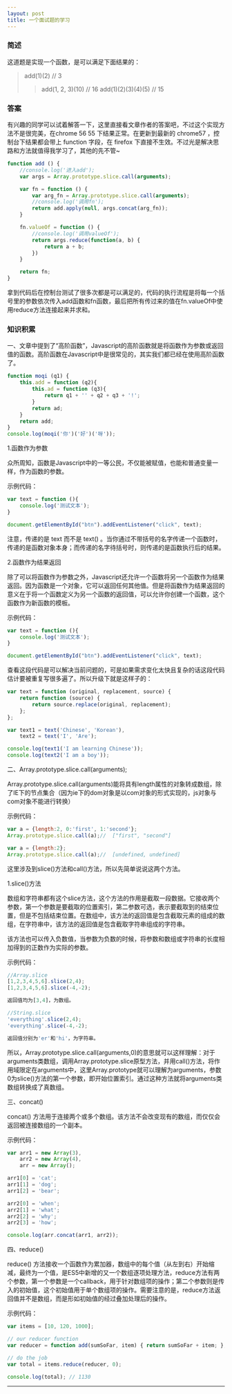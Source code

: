 ```yaml
---
layout: post 
title: 一个面试题的学习
---
```


### 简述

这道题是实现一个函数，是可以满足下面结果的：

> add(1)(2) // 3
> > add(1, 2, 3)(10) // 16
> > add(1)(2)(3)(4)(5) // 15

### 答案

有兴趣的同学可以试着解答一下，这里直接看文章作者的答案吧，不过这个实现方法不是很完美，在chrome 56 55 下结果正常。在更新到最新的 chrome57 ，控制台下结果都会带上 function 字段，在 firefox 下直接不生效。不过光是解决思路和方法就值得我学习了，其他的先不管~

```javascript
function add () {
    //console.log('进入add');
    var args = Array.prototype.slice.call(arguments);

    var fn = function () {
        var arg_fn = Array.prototype.slice.call(arguments);
        //console.log('调用fn');
        return add.apply(null, args.concat(arg_fn));
    }

    fn.valueOf = function () {
        //console.log('调用valueOf');
        return args.reduce(function(a, b) {
            return a + b;
        })
    }

    return fn;
}
```

拿到代码后在控制台测试了很多次都是可以满足的，代码的执行流程是将每一个括号里的参数依次传入add函数和fn函数，最后把所有传过来的值在fn.valueOf中使用reduce方法连接起来并求和。

### 知识积累

一、文章中提到了“高阶函数”，Javascript的高阶函数就是将函数作为参数或返回值的函数。高阶函数在Javascript中是很常见的，其实我们都已经在使用高阶函数了。

```javascript
function moqi (q1) {
    this.add = function (q2){
        this.ad = function (q3){
            return q1 + '' + q2 + q3 + '!';
        }
        return ad;
    }
    return add;
}
console.log(moqi('你')('好')('呀'));
```

1.函数作为参数

众所周知，函数是Javascript中的一等公民，不仅能被赋值，也能和普通变量一样，作为函数的参数。

示例代码：

```javascript
var text = function (){
    console.log('测试文本');
}

document.getElementById("btn").addEventListener("click", text);
```

注意，传递的是 text 而不是 text() 。当你通过不带括号的名字传递一个函数时，传递的是函数对象本身；而传递的名字待括号时，则传递的是函数执行后的结果。

2.函数作为结果返回

除了可以将函数作为参数之外，Javascript还允许一个函数将另一个函数作为结果返回。因为函数是一个对象，它可以返回任何其他值。但是将函数作为结果返回的意义在于将一个函数定义为另一个函数的返回值，可以允许你创建一个函数，这个函数作为新函数的模板。

示例代码：

```javascript
var text = function (){
    console.log('测试文本');
}

document.getElementById("btn").addEventListener("click", text);
```

查看这段代码是可以解决当前问题的，可是如果需求变化太快且复杂的话这段代码估计要被重复写很多遍了。所以升级下就是这样子的：

```javascript
var text = function (original, replacement, source) {
    return function (source) {
        return source.replace(original, replacement);
    };
};

var text1 = text('Chinese', 'Korean'),
    text2 = text('I', 'Are');

console.log(text1('I am learning Chinese'));
console.log(text2('I am a boy'));
```

二、Array.prototype.slice.call(arguments);

Array.prototype.slice.call(arguments)能将具有length属性的对象转成数组，除了IE下的节点集合（因为ie下的dom对象是以com对象的形式实现的，js对象与com对象不能进行转换）

示例代码：

```javascript
var a = {length:2, 0:'first', 1:'second'};
Array.prototype.slice.call(a);//  ["first", "second"]

var a = {length:2};
Array.prototype.slice.call(a);//  [undefined, undefined]
```

这里涉及到slice()方法和call()方法，所以先简单说说这两个方法。

1.slice()方法

数组和字符串都有这个slice方法，这个方法的作用是截取一段数据。它接收两个参数，第一个参数是要截取的位置索引，第二参数可选，表示要截取到的结束位置，但是不包括结束位置。在数组中，该方法的返回值是包含截取元素的组成的数组，在字符串中，该方法的返回值是包含截取字符串组成的字符串。

该方法也可以传入负数值，当参数为负数的时候，将参数和数组或字符串的长度相加得到的正数作为实际的参数。

示例代码：
```javascript
//Array.slice
[1,2,3,4,5,6].slice(2,4);
[1,2,3,4,5,6].slice(-4,-2);

返回值均为[3,4]，为数组。

//String.slice
'everything'.slice(2,4);
'everything'.slice(-4,-2);

返回值分别为'er'和'hi'，为字符串。
```

所以，Array.prototype.slice.call(arguments,0)的意思就可以这样理解：对于arguments类数组，调用Array.prototype.slice原型方法，并用call()方法，将作用域限定在arguments中，这里Array.prototype就可以理解为arguments，参数0为slice()方法的第一个参数，即开始位置索引。通过这种方法就将arguments类数组转换成了真数组。

三、concat()

concat() 方法用于连接两个或多个数组。该方法不会改变现有的数组，而仅仅会返回被连接数组的一个副本。

示例代码：

```javascript
var arr1 = new Array(3),
    arr2 = new Array(4),
    arr = new Array();

arr1[0] = 'cat';
arr1[1] = 'dog';
arr1[2] = 'bear';

arr2[0] = 'when';
arr2[1] = 'what';
arr2[2] = 'why';
arr2[3] = 'how';

console.log(arr.concat(arr1, arr2));
```

四、reduce()

reduce() 方法接收一个函数作为累加器，数组中的每个值（从左到右）开始缩减，最终为一个值，是ES5中新增的又一个数组逐项处理方法，reduce方法有两个参数，第一个参数是一个callback，用于针对数组项的操作；第二个参数则是传入的初始值，这个初始值用于单个数组项的操作。需要注意的是，reduce方法返回值并不是数组，而是形如初始值的经过叠加处理后的操作。

示例代码：

```javascript
var items = [10, 120, 1000];

// our reducer function
var reducer = function add(sumSoFar, item) { return sumSoFar + item; };

// do the job
var total = items.reduce(reducer, 0);

console.log(total); // 1130
```

***


